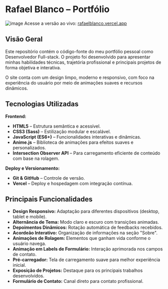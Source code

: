 # Rafael Blanco – Portfólio

![image](https://github.com/user-attachments/assets/ddb6442c-419a-49dc-9115-f1a044fb1529)
Acesse a versão ao vivo: [rafaelblanco.vercel.app](https://rafaelblanco.vercel.app)

## Visão Geral

Este repositório contém o código-fonte do meu portfólio pessoal como Desenvolvedor Full-stack. O projeto foi desenvolvido para apresentar minhas habilidades técnicas, trajetória profissional e principais projetos de forma objetiva e interativa.

O site conta com um design limpo, moderno e responsivo, com foco na experiência do usuário por meio de animações suaves e recursos dinâmicos.

## Tecnologias Utilizadas

**Frontend:**

- **HTML5** – Estrutura semântica e acessível.
- **CSS3 (Sass)** – Estilização modular e escalável.
- **JavaScript (ES6+)** – Funcionalidades interativas e dinâmicas.
- **Anime.js** – Biblioteca de animações para efeitos suaves e personalizados.
- **Intersection Observer API** – Para carregamento eficiente de conteúdo com base na rolagem.

**Deploy e Versionamento:**

- **Git & GitHub** – Controle de versão.
- **Vercel** – Deploy e hospedagem com integração contínua.

##  Principais Funcionalidades

- **Design Responsivo:** Adaptação para diferentes dispositivos (desktop, tablet e mobile).
- **Alternância de Tema:** Modo claro e escuro com transições animadas.
- **Depoimentos Dinâmicos:** Rotação automática de feedbacks recebidos.
- **Acordeão Interativo:** Organização de informações na seção "Sobre".
- **Animações de Rolagem:** Elementos que ganham vida conforme o usuário navega.
- **Animação em Labels de Formulário:** Interação aprimorada nos campos de contato.
- **Pré-carregador:** Tela de carregamento suave para melhor experiência inicial.
- **Exposição de Projetos:** Destaque para os principais trabalhos desenvolvidos.
- **Formulário de Contato:** Canal direto para contato profissional.

